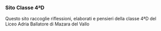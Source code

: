 ### Sito Classe 4ªD
Questo sito raccoglie riflessioni, elaborati e pensieri della classe 4ªD del Liceo Adria Ballatore di Mazara del Vallo
